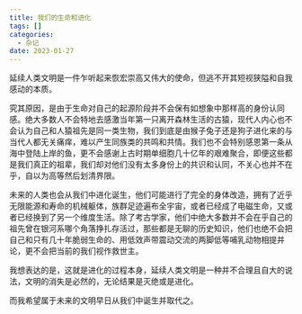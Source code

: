 ```yaml
---
title: 我们的生命和进化
tags: []
categories:
  - 杂记
date: 2023-01-27
---
```

延续人类文明是一件乍听起来恢宏崇高又伟大的使命，但逃不开其短视狭隘和自我感动的本质。

究其原因，是由于生命对自己的起源阶段并不会保有如想象中那样高的身份认同感。绝大多数人不会特地去感激当年第一只离开森林生活的古猿，现代人内心也不会认为自己和人猿祖先是同一类生物，我们到底是由猴子兔子还是狗子进化来的与当代人都无关痛痒，难以产生同族类的共鸣和共情。我们也不会特别感恩第一条从海中登陆上岸的鱼，更不会感谢上古时期单细胞几十亿年的艰难聚合，即便这些都是我们真正的祖辈，我们却对他们没有太多身份上的共识和认同，不关心也并不在乎，自以为高等然后划清界限。

未来的人类也会从我们中进化诞生，他们可能进行了完全的身体改造，拥有了近乎无限能源和寿命的机械躯体，族群足迹遍布全宇宙，或者已经成了电磁生命，又或者已经换到了另一个维度生活。除了考古学家，他们中绝大多数并不会在乎自己的祖先曾在银河系哪个角落挣扎存活过，那些都是无聊的历史知识，他们也绝不会把自己和只有几十年脆弱生命的、用低效声带震动交流的两脚低等哺乳动物相提并论，更不会把当前的我们视作救世主。

我想表达的是，这就是进化的过程本身，延续人类文明是一种并不合理且自大的说法，文明的消失是必然的，无论结果是灭绝或是进化。

而我希望属于未来的文明早日从我们中诞生并取代之。

